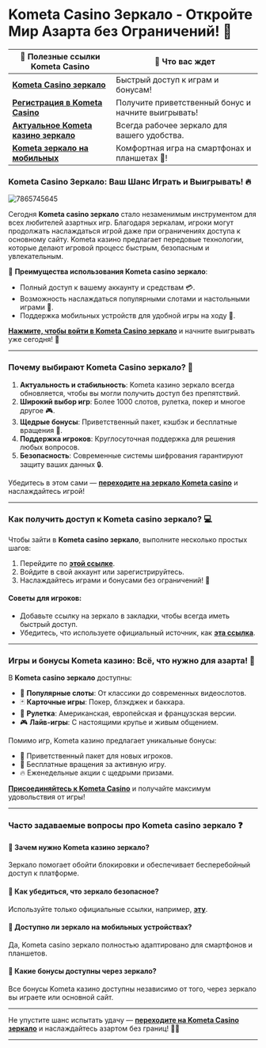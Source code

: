 # Kometa Casino Зеркало - Откройте Мир Азарта без Ограничений! 🎰

| 🔗 Полезные ссылки Kometa Casino | 🌟 Что вас ждет |
|----------------------------------|----------------|
| [**Kometa Casino зеркало**](https://brandplay.link/tLG15CCb) | Быстрый доступ к играм и бонусам! |
| [**Регистрация в Kometa Casino**](https://brandplay.link/tLG15CCb) | Получите приветственный бонус и начните выигрывать! |
| [**Актуальное Kometa казино зеркало**](https://brandplay.link/tLG15CCb) | Всегда рабочее зеркало для вашего удобства. |
| [**Kometa зеркало на мобильных**](https://brandplay.link/tLG15CCb) | Комфортная игра на смартфонах и планшетах 📱! |

### Kometa Casino Зеркало: Ваш Шанс Играть и Выигрывать! 🔥
![7865745645](https://github.com/user-attachments/assets/46f8fcfc-2691-490a-a7d1-6a4f2bbe156c)

Сегодня **Kometa casino зеркало** стало незаменимым инструментом для всех любителей азартных игр. Благодаря зеркалам, игроки могут продолжать наслаждаться игрой даже при ограничениях доступа к основному сайту. Kometa казино предлагает передовые технологии, которые делают игровой процесс быстрым, безопасным и увлекательным. 

🌟 **Преимущества использования Kometa casino зеркало**:
- Полный доступ к вашему аккаунту и средствам 💳.
- Возможность наслаждаться популярными слотами и настольными играми 🎲.
- Поддержка мобильных устройств для удобной игры на ходу 📱.

[**Нажмите, чтобы войти в Kometa Casino зеркало**](https://brandplay.link/tLG15CCb) и начните выигрывать уже сегодня! 🤑

---

### Почему выбирают Kometa Casino зеркало? 🌟

1. **Актуальность и стабильность**: Kometa казино зеркало всегда обновляется, чтобы вы могли получить доступ без препятствий.
2. **Широкий выбор игр**: Более 1000 слотов, рулетка, покер и многое другое 🎮.
3. **Щедрые бонусы**: Приветственный пакет, кэшбэк и бесплатные вращения 🎁.
4. **Поддержка игроков**: Круглосуточная поддержка для решения любых вопросов.
5. **Безопасность**: Современные системы шифрования гарантируют защиту ваших данных 🔒.

Убедитесь в этом сами — [**переходите на зеркало Kometa casino**](https://brandplay.link/tLG15CCb) и наслаждайтесь игрой!

---

### Как получить доступ к Kometa casino зеркало? 💻

Чтобы зайти в **Kometa casino зеркало**, выполните несколько простых шагов:
1. Перейдите по [**этой ссылке**](https://brandplay.link/tLG15CCb).
2. Войдите в свой аккаунт или зарегистрируйтесь.
3. Наслаждайтесь играми и бонусами без ограничений! 🎉

#### Советы для игроков:
- Добавьте ссылку на зеркало в закладки, чтобы всегда иметь быстрый доступ.
- Убедитесь, что используете официальный источник, как [**эта ссылка**](https://brandplay.link/tLG15CCb).

---

### Игры и бонусы Kometa казино: Всё, что нужно для азарта! 🎰

В **Kometa casino зеркало** доступны:
- 🌟 **Популярные слоты**: От классики до современных видеослотов.
- 🃏 **Карточные игры**: Покер, блэкджек и баккара.
- 🎲 **Рулетка**: Американская, европейская и французская версии.
- 🎮 **Лайв-игры**: С настоящими крупье и живым общением.

Помимо игр, Kometa казино предлагает уникальные бонусы:
- 💎 Приветственный пакет для новых игроков.
- 🎁 Бесплатные вращения за активную игру.
- 🔥 Еженедельные акции с щедрыми призами.

[**Присоединяйтесь к Kometa Casino**](https://brandplay.link/tLG15CCb) и получайте максимум удовольствия от игры!

---

### Часто задаваемые вопросы про Kometa casino зеркало ❓

#### 🔹 Зачем нужно Kometa казино зеркало?
Зеркало помогает обойти блокировки и обеспечивает бесперебойный доступ к платформе.

#### 🔹 Как убедиться, что зеркало безопасное?
Используйте только официальные ссылки, например, [**эту**](https://brandplay.link/tLG15CCb).

#### 🔹 Доступно ли зеркало на мобильных устройствах?
Да, Kometa casino зеркало полностью адаптировано для смартфонов и планшетов.

#### 🔹 Какие бонусы доступны через зеркало?
Все бонусы Kometa казино доступны независимо от того, через зеркало вы играете или основной сайт.

---

Не упустите шанс испытать удачу — [**переходите на Kometa Casino зеркало**](https://brandplay.link/tLG15CCb) и наслаждайтесь азартом без границ! 🎲✨

---
